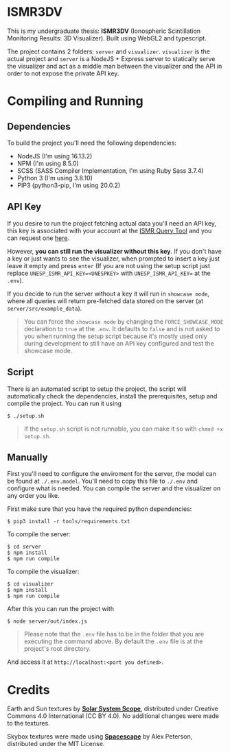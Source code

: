 # ISMR3DV

This is my undergraduate thesis: **ISMR3DV** (Ionospheric Scintillation Monitoring Results: 3D Visualizer). Built using WebGL2 and typescript.

The project contains 2 folders: `server` and `visualizer`. `visualizer` is the actual project and `server` is a NodeJS + Express server to statically serve the visualizer and act as a middle man between the visualizer and the API in order to not expose the private API key.

# Compiling and Running

## Dependencies
To build the project you'll need the following dependencies:
* NodeJS (I'm using 16.13.2)
* NPM (I'm using 8.5.0)
* SCSS (SASS Compiler Implementation, I'm using Ruby Sass 3.7.4)
* Python 3 (I'm using 3.8.10)
* PIP3 (python3-pip, I'm using 20.0.2)

## API Key
If you desire to run the project fetching actual data you'll need an API key, this key is associated with your account at the [ISMR Query Tool](https://ismrquerytool.fct.unesp.br/is/) and you can request one [here](https://ismrquerytool.fct.unesp.br/is/ismrtool/registration/index.php).

However, **you can still run the visualizer without this key**. If you don't have a key or just wants to see the visualizer, when prompted to insert a key just leave it empty and press `enter` (If you are not using the setup script just replace `UNESP_ISMR_API_KEY=<UNESPKEY>` with `UNESP_ISMR_API_KEY=` at the `.env`).

If you decide to run the server without a key it will run in `showcase mode`, where all queries will return pre-fetched data stored on the server (at `server/src/example_data`).
> You can force the `showcase mode` by changing the `FORCE_SHOWCASE_MODE` declaration to `true` at the `.env`. It defaults to `false` and is not asked to you when running the setup script because it's mostly used only during development to still have an API key configured and test the showcase mode.

## Script

There is an automated script to setup the project, the script will automatically check the dependencies, install the prerequisites, setup and compile the project. You can run it using
```
$ ./setup.sh
```
> If the `setup.sh` script is not runnable, you can make it so with `chmod +x setup.sh`.

## Manually

First you'll need to configure the enviroment for the server, the model can be found at `./.env.model`. You'll need to copy this file to `./.env` and configure what is needed.
You can compile the server and the visualizer on any order you like.

First make sure that you have the required python dependencies:
```
$ pip3 install -r tools/requirements.txt
```

To compile the server:
```
$ cd server
$ npm install
$ npm run compile
```

To compile the visualizer:
```
$ cd visualizer
$ npm install
$ npm run compile
```

After this you can run the project with
```
$ node server/out/index.js
```
> Please note that the `.env` file has to be in the folder that you are executing the command above. By default the `.env` file is at the project's root directory. 

And access it at `http://localhost:<port you defined>`.

# Credits

Earth and Sun textures by [**Solar System Scope**](https://www.solarsystemscope.com/textures/), distributed under Creative Commons 4.0 International (CC BY 4.0). No additional changes were made to the textures.

Skybox textures were made using [**Spacescape**](http://alexcpeterson.com/spacescape/) by Alex Peterson, distributed under the MIT License.